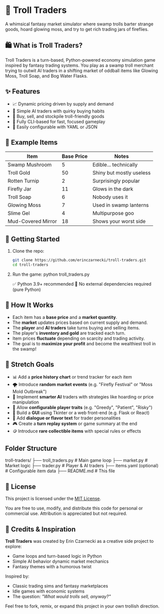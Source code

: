 # 🧌 Troll Traders

A whimsical fantasy market simulator where swamp trolls barter strange goods, hoard glowing moss, and try to get rich trading jars of fireflies.

## 🛍️ What is Troll Traders?

Troll Traders is a turn-based, Python-powered economy simulation game inspired by fantasy trading systems. You play as a swamp troll merchant trying to outwit AI traders in a shifting market of oddball items like Glowing Moss, Troll Soap, and Bog Water Flasks.

## ✨ Features

- 📈 Dynamic pricing driven by supply and demand
- 🤖 Simple AI traders with quirky buying habits
- 🛒 Buy, sell, and stockpile troll-friendly goods
- 🎨 Fully CLI-based for fast, focused gameplay
- 🔄 Easily configurable with YAML or JSON

## 🧪 Example Items

| Item               | Base Price | Notes                    |
| ------------------ | ---------- | ------------------------ |
| Swamp Mushroom     | 5          | Edible... technically    |
| Troll Gold         | 50         | Shiny but mostly useless |
| Rotten Turnip      | 2          | Surprisingly popular     |
| Firefly Jar        | 11         | Glows in the dark        |
| Troll Soap         | 6          | Nobody uses it           |
| Glowing Moss       | 7          | Used in swamp lanterns   |
| Slime Gel          | 4          | Multipurpose goo         |
| Mud-Covered Mirror | 18         | Shows your worst side    |

## 🚀 Getting Started

1. Clone the repo:
   ```bash
   git clone https://github.com/erinczarnecki/troll-traders.git
   cd troll-traders

2. Run the game:
   python troll_traders.py

   ✅ Python 3.9+ recommended
   🐍 No external dependencies required (pure Python)

## 🧠 How It Works

- Each item has a **base price** and a **market quantity**.
- The **market** updates prices based on current supply and demand.
- The **player** and **AI traders** take turns buying and selling items.
- The player's **inventory and gold** are tracked each turn.
- Item prices **fluctuate** depending on scarcity and trading activity.
- The goal is to **maximize your profit** and become the wealthiest troll in the swamp!

## 🔮 Stretch Goals

- 📊 Add a **price history chart** or trend tracker for each item
- 🌪️ Introduce **random market events** (e.g. "Firefly Festival" or "Moss Mold Outbreak")
- 🧠 Implement **smarter AI** traders with strategies like hoarding or price manipulation
- 🧾 Allow **configurable player traits** (e.g. "Greedy", "Patient", "Risky")
- 🎨 Build a **GUI** using Tkinter or a web front-end (e.g. Flask or React)
- 💬 Add **dialogue or flavor text** for trader personalities
- 🎮 Create a **turn replay system** or game summary at the end
- 🪙 Introduce **rare collectible items** with special rules or effects


## Folder Structure

troll-traders/
├── troll_traders.py       # Main game loop
├── market.py              # Market logic
├── trader.py              # Player & AI traders
├── items.yaml (optional)  # Configurable item data
├── README.md              # This file

## 📜 License

This project is licensed under the [MIT License](LICENSE).

You are free to use, modify, and distribute this code for personal or commercial use. Attribution is appreciated but not required.

## 💬 Credits & Inspiration

**Troll Traders** was created by Erin Czarnecki as a creative side project to explore:

- Game loops and turn-based logic in Python
- Simple AI behavior dynamic market mechanics
- Fantasy themes with a humorous twist

Inspired by:
- Classic trading sims and fantasy marketplaces
- Idle games with economic systems
- The question: *"What would trolls sell, anyway?"*

Feel free to fork, remix, or expand this project in your own trollish direction.
